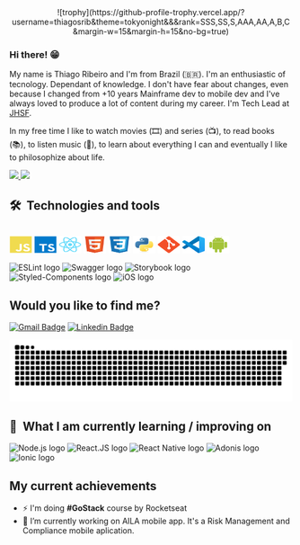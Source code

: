 <!-- ![trophy](https://github-profile-trophy.vercel.app/?username=thiagosrib&theme=tokyonight&&title=Commits,Repositories,Followers) -->
<center>
 ![trophy](https://github-profile-trophy.vercel.app/?username=thiagosrib&theme=tokyonight&&&rank=SSS,SS,S,AAA,AA,A,B,C&margin-w=15&margin-h=15&no-bg=true)
</center>

### Hi there! 😁

My name is Thiago Ribeiro and I'm from Brazil (🇧🇷). I'm an enthusiastic of tecnology. Dependant of knowledge. I don't have fear about changes, even because I changed from +10 years Mainframe dev to mobile dev and I've always loved to produce a lot of content during my career. I'm Tech Lead at [JHSF](https://jhsf.com.br/).

In my free time I like to watch movies (🎞️) and series (📺), to read books (📚), to listen music (🎵), to learn about everything I can and eventually I like to philosophize about life.

 <div>
  <a href="https://github.com/thiagosrib">
   <img height="180em" src="https://github-readme-stats.vercel.app/api?username=thiagosrib&show_icons=true&theme=tokyonight&include_all_commits=true&count_private=true"/>
   <img height="180em" src="https://github-readme-stats.vercel.app/api/top-langs/?username=thiagosrib&layout=compact&langs_count=7&theme=tokyonight"/>
  </a>
 </div>
 
<!--  <div>
  <a href="https://github.com/asseama">
   <img height="180em" src="https://github-readme-stats.vercel.app/api?username=thiagosrib&orgs=asseama,dutracode&show_icons=true&theme=tokyonight&include_all_commits=true&count_private=true"/>
   <img height="180em" src="https://github-readme-stats.vercel.app/api/top-langs/?username=thiagosrib&orgs=asseama,dutracode&layout=compact&langs_count=7&theme=tokyonight"/>
  </a>
 </div>
 
 <div>
  <a href="https://github.com/dutracode">
   <img height="180em" src="https://github-readme-stats.vercel.app/api?username=thiagosrib&show_icons=true&theme=tokyonight&include_all_commits=true&count_private=true"/>
   <img height="180em" src="https://github-readme-stats.vercel.app/api/top-langs/?username=thiagosrib&layout=compact&langs_count=7&theme=tokyonight"/>
  </a>
 </div> -->

## 🛠  Technologies and tools

<a name="tech_tools"></a>
 
<div style="display: inline_block"><br>
 <img align="center" alt="Thiago-Js" height="30" width="40" src="https://raw.githubusercontent.com/devicons/devicon/master/icons/javascript/javascript-plain.svg">
 <img align="center" alt="Thiago-Ts" height="30" width="40" src="https://raw.githubusercontent.com/devicons/devicon/master/icons/typescript/typescript-plain.svg">
 <img align="center" alt="Thiago-React" height="30" width="40" src="https://raw.githubusercontent.com/devicons/devicon/master/icons/react/react-original.svg">
 <img align="center" alt="Thiago-HTML" height="30" width="40" src="https://raw.githubusercontent.com/devicons/devicon/master/icons/html5/html5-original.svg">
 <img align="center" alt="Thiago-CSS" height="30" width="40" src="https://raw.githubusercontent.com/devicons/devicon/master/icons/css3/css3-original.svg">
 <img align="center" alt="Thiago-Python" height="30" width="40" src="https://raw.githubusercontent.com/devicons/devicon/master/icons/python/python-original.svg">
 <img align="center" alt="Thiago-Python" height="30" width="40" src="https://raw.githubusercontent.com/devicons/devicon/master/icons/git/git-original.svg">
 <img align="center" alt="Thiago-Python" height="30" width="40" src="https://raw.githubusercontent.com/devicons/devicon/master/icons/vscode/vscode-original.svg">
 <img align="center" alt="Thiago-Python" height="30" width="40" src="https://raw.githubusercontent.com/devicons/devicon/master/icons/android/android-original.svg">
</div>

<div style="display: inline_block"><br>
 <img src="https://img.shields.io/badge/ESLint-282C34?logo=eslint&logoColor=4B32C3" alt="ESLint logo" title="ESLint" height="25" />
 <img src="https://img.shields.io/badge/swagger-282C34?logo=swagger&logoColor=63db2a" alt="Swagger logo" title="Swagger" height="25" />
 <img src="https://img.shields.io/badge/storybook-282C34?logo=storybook&logoColor=e54e8d" alt="Storybook logo" title="Storybook" height="25" />
 <img src="https://img.shields.io/badge/Styled%20Components-282C34?logo=styled-components&logoColor=ffffff" alt="Styled-Components logo" title="Styled Components" height="25" />
 <img src="https://img.shields.io/badge/iOS-282C34?logo=ios&logoColor=ffffff" alt="iOS logo" title="iOS" height="25" />
</div>

## Would you like to find me?

[![Gmail Badge](https://img.shields.io/badge/-thiago.srib@gmail.com-c14438?style=flat-square&logo=Gmail&logoColor=white&link=mailto:thiago.srib@gmail.com)](mailto:thiago.srib@gmail.com)
[![Linkedin Badge](https://img.shields.io/badge/-Thiago%20Ribeiro-blue?style=flat-square&logo=Linkedin&logoColor=white&link=https://www.linkedin.com/in/thiago-s-ribeiro/)](https://www.linkedin.com/in/thiago-s-ribeiro/)
 <div>
<!--   <a href = "mailto:thiago.srib@gmail.com"><img src="https://img.shields.io/badge/-Gmail-%23333?style=for-the-badge&logo=gmail&logoColor=white" target="_blank"></a>
  <a href="https://www.linkedin.com/in/thiago-ribeiro-1279234a/" target="_blank"><img src="https://img.shields.io/badge/-LinkedIn-%230077B5?style=for-the-badge&logo=linkedin&logoColor=white" target="_blank"></a>  -->
 
  ![Snake animation](https://github.com/thiagosrib/thiagosrib/blob/output/github-contribution-grid-snake.svg)
</div>

<a name="learning-now"></a>

## 📖  What I am currently learning / improving on

<div style="display: inline_block">
 <img src="https://img.shields.io/badge/Node.js-282C34?logo=node.js&logoColor=339933" alt="Node.js logo" title="Node.js" height="25" />
 <img src="https://img.shields.io/badge/React.JS-282C34?logo=react&logoColor=06bcee" alt="React.JS logo" title="React.JS" height="25" />
 <img src="https://img.shields.io/badge/React%20Native-282C34?logo=react&logoColor=06bcee" alt="React Native logo" title="React Native" height="25" />
 <img src="https://img.shields.io/badge/Adonis-282C34?logo=adonisjs&logoColor=FFFFFF" alt="Adonis logo" title="Adonis" height="25" />
 <img src="https://img.shields.io/badge/Ionic-282C34?logo=ionic&logoColor=4a8bfc" alt="Ionic logo" title="Ionic" height="25" />
</div>

## My current achievements

- ⚡ I'm doing **#GoStack** course by Rocketseat
- 🔭 I’m currently working on AILA mobile app. It's a Risk Management and Compliance mobile aplication.
<!-- - 🌱 I’m currently learning more about Node.js, ReactJS, React Native, Ionic and Scrum framework -->

<!--
**thiagosrib/thiagosrib** is a ✨ _special_ ✨ repository because its `README.md` (this file) appears on your GitHub profile.

Here are some ideas to get you started:

- 🔭 I’m currently working on ...
- 🌱 I’m currently learning ...
- 👯 I’m looking to collaborate on ...
- 🤔 I’m looking for help with ...
- 💬 Ask me about ...
- 📫 How to reach me: ...
- 😄 Pronouns: ...
- ⚡ Fun fact: ...
-->

